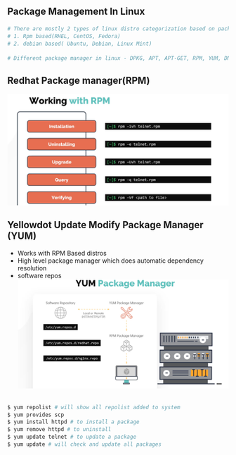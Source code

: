 ## Package Management In Linux
```bash
# There are mostly 2 types of linux distro categorization based on package managers
# 1. Rpm based(RHEL, CentOS, Fedora)
# 2. debian based( Ubuntu, Debian, Linux Mint)

# Different package manager in linux - DPKG, APT, APT-GET, RPM, YUM, DNF

```
## Redhat Package manager(RPM)
![alt text](Images/RPM.png)

## Yellowdot Update Modify Package Manager (YUM)
 - Works with RPM Based distros
 - High level package manager which does automatic dependency resolution
 - software repos
![alt text](Images/YUM.png)
```bash

$ yum repolist # will show all repolist added to system
$ yum provides scp 
$ yum install httpd # to install a package
$ yum remove httpd # to uninstall 
$ yum update telnet # to update a package
$ yum update # will check and update all packages
```